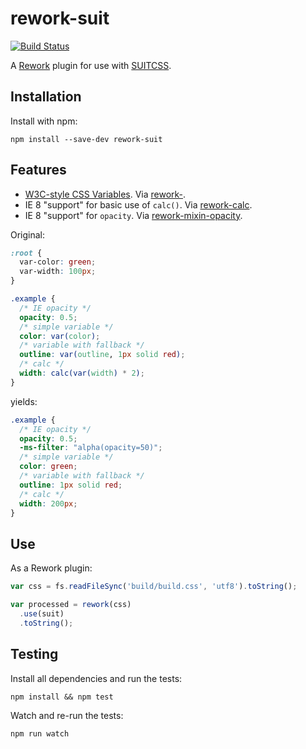 # rework-suit

[![Build Status](https://secure.travis-ci.org/suitcss/rework-suit.png?branch=master)](http://travis-ci.org/suitcss/rework-suit)

A [Rework](https://github.com/visionmedia/rework) plugin for use with
[SUITCSS](https://github.com/suitcss/suit).

## Installation

Install with npm:

```
npm install --save-dev rework-suit
```

## Features

* [W3C-style CSS Variables](http://www.w3.org/TR/css-variables/). Via [rework-](https://github.com/reworkcss/rework-vars).
* IE 8 "support" for basic use of `calc()`. Via [rework-calc](https://github.com/reworkcss/rework-calc).
* IE 8 "support" for `opacity`. Via [rework-mixin-opacity](https://github.com/reworkcss/rework-mixin-opacity).

Original:

```css
:root {
  var-color: green;
  var-width: 100px;
}

.example {
  /* IE opacity */
  opacity: 0.5;
  /* simple variable */
  color: var(color);
  /* variable with fallback */
  outline: var(outline, 1px solid red);
  /* calc */
  width: calc(var(width) * 2);
}
```

yields:

```css
.example {
  /* IE opacity */
  opacity: 0.5;
  -ms-filter: "alpha(opacity=50)";
  /* simple variable */
  color: green;
  /* variable with fallback */
  outline: 1px solid red;
  /* calc */
  width: 200px;
}
```

## Use

As a Rework plugin:

```js
var css = fs.readFileSync('build/build.css', 'utf8').toString();

var processed = rework(css)
  .use(suit)
  .toString();
```

## Testing

Install all dependencies and run the tests:

```
npm install && npm test
```

Watch and re-run the tests:

```
npm run watch
```
